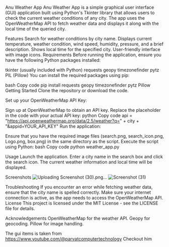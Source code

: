 Anu Weather App
Anu Weather App is a simple graphical user interface (GUI) application built using Python's Tkinter library that allows users to check the current weather conditions of any city. The app uses the OpenWeatherMap API to fetch weather data and displays it along with the local time of the queried city.

Features
Search for weather conditions by city name.
Displays current temperature, weather condition, wind speed, humidity, pressure, and a brief description.
Shows local time for the specified city.
User-friendly interface with image icons.
Requirements
Before running the application, ensure you have the following Python packages installed:

tkinter (usually included with Python)
requests
geopy
timezonefinder
pytz
PIL (Pillow)
You can install the required packages using pip:

bash
Copy code
pip install requests geopy timezonefinder pytz Pillow
Getting Started
Clone the repository or download the code.

Set up your OpenWeatherMap API Key:

Sign up at OpenWeatherMap to obtain an API key.
Replace the placeholder in the code with your actual API key:
python
Copy code
api = "https://api.openweathermap.org/data/2.5/weather?q=" + city + "&appid=YOUR_API_KEY"
Run the application:

Ensure that you have the required image files (search.png, search_icon.png, Logo.png, box.png) in the same directory as the script.
Execute the script using Python:
bash
Copy code
python weather_app.py

Usage
Launch the application.
Enter a city name in the search box and click the search icon.
The current weather information and local time will be displayed.

Screenshots
![Uploading Screenshot (30).png…]()
![Screenshot (31)](https://github.com/user-attachments/assets/57de7e5d-72f9-4292-bab5-e859cfb8e703)



Troubleshooting
If you encounter an error while fetching weather data, ensure that the city name is spelled correctly.
Make sure your internet connection is active, as the app needs to access the OpenWeatherMap API.
License
This project is licensed under the MIT License - see the LICENSE file for details.

Acknowledgements
OpenWeatherMap for the weather API.
Geopy for geocoding.
Pillow for image handling.


The gui items is taken from
https://www.youtube.com/@parvatcomputertechnology
Checkout him

